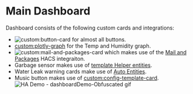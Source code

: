 # Main Dashboard
Dashboard consists of the following custom cards and integrations:
- ![custom:button-card](https://github.com/custom-cards/button-card) for almost all buttons.
- [custom:plotly-graph](https://github.com/dbuezas/lovelace-plotly-graph-card) for the Temp and Humidity graph.
- ![custom:mail-and-packages-card](https://github.com/moralmunky/Home-Assistant-Mail-And-Packages-Custom-Card) which makes use of the [Mail and Packages](https://github.com/moralmunky/Home-Assistant-Mail-And-Packages) HACS integraiton.
- Garbage sensor makes use of [template Helper entities](https://github.com/MarcStocker/Home-Assistant-Configs/blob/main/Templates/Helper%20-%20Days%20to%20Garbage%20-%20Recycling.yaml).
- Water Leak warning cards make use of [Auto Entities](https://github.com/thomasloven/lovelace-auto-entities).
- Music button makes use of [custom:config-template-card](https://github.com/iantrich/config-template-card).
![HA Demo - dashboardDemo-Obfuscated gif](https://github.com/user-attachments/assets/fa9f5162-7f68-4c83-9aaf-1ec3ba47d461)
